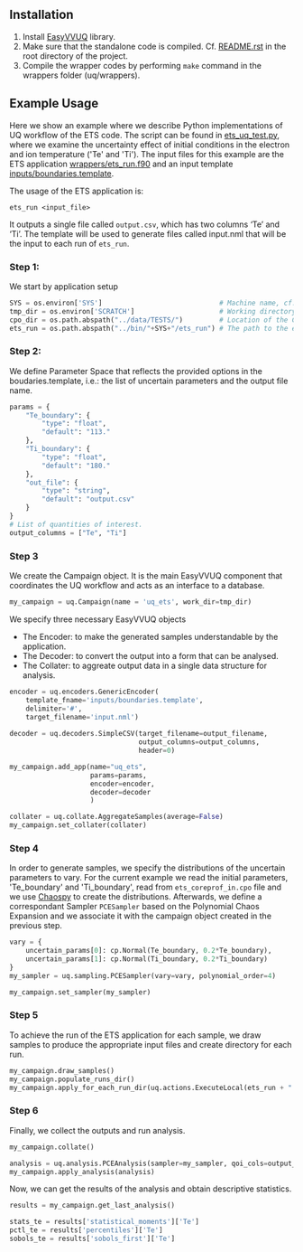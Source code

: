 ## Installation

1. Install [EasyVVUQ](https://easyvvuq.readthedocs.io/en/latest/installation.html) library.
2. Make sure that the standalone code is compiled. Cf. [README.rst](https://github.com/vecma-ipp/MFW/blob/devel/README.rst) in the root directory of the project.
3. Compile the wrapper codes by performing `make` command in the wrappers folder (uq/wrappers).

## Example Usage

Here we show an example where we describe Python implementations of UQ workflow of the ETS code. 
The script can be found in [ets_uq_test.py](https://github.com/vecma-ipp/MFW/blob/devel/standalone/uq/test_uq_ets.py), where we examine the uncertainty effect of initial conditions in the electron and ion temperature ('Te' and 'Ti'). 
The input files for this example are the ETS application [wrappers/ets_run.f90](https://github.com/vecma-ipp/MFW/blob/devel/standalone/uq/wrappers/ets_run.f90) and an input template [inputs/boundaries.template](https://github.com/vecma-ipp/MFW/blob/devel/standalone/uq/inputs/boundaries.template). 


The usage of the ETS application is:

    ets_run <input_file>

It outputs a single file called `output.csv`, which has two columns ‘Te’ and ‘Ti’.
The template will be used to generate files called input.nml that will be the input to each run of `ets_run`.

### Step 1: 
We start by application setup

```python
SYS = os.environ['SYS']                             # Machine name, cf. config file in the root folder.
tmp_dir = os.environ['SCRATCH']                     # Working directory: to be defined in .bashrc file.
cpo_dir = os.path.abspath("../data/TESTS/")         # Location of the CPO files.
ets_run = os.path.abspath("../bin/"+SYS+"/ets_run") # The path to the executable of ETS application.
```

### Step 2: 
We define Parameter Space that reflects the provided options in the boudaries.template, i.e.: the list of uncertain parameters and the output file name. 

```python
params = {
    "Te_boundary": {
        "type": "float",
        "default": "113."
    },
    "Ti_boundary": {
        "type": "float",
        "default": "180."
    },
    "out_file": {
        "type": "string",
        "default": "output.csv"
    }
}
# List of quantities of interest.
output_columns = ["Te", "Ti"] 
```

### Step 3
We create the Campaign object. It is the main EasyVVUQ component that coordinates the UQ workflow and acts as an interface to a database. 

```python
my_campaign = uq.Campaign(name = 'uq_ets', work_dir=tmp_dir)

```

We specify three necessary EasyVVUQ objects
- The Encoder: to make the generated samples understandable by the application.
- The Decoder: to convert the output into a form that can be analysed.
- The Collater: to aggreate output data in a single data structure for analysis.

```python
encoder = uq.encoders.GenericEncoder(
    template_fname='inputs/boundaries.template',
    delimiter='#',
    target_filename='input.nml')
    
decoder = uq.decoders.SimpleCSV(target_filename=output_filename,
                                output_columns=output_columns,
                                header=0)

my_campaign.add_app(name="uq_ets",
                    params=params,
                    encoder=encoder,
                    decoder=decoder
                    )

collater = uq.collate.AggregateSamples(average=False)
my_campaign.set_collater(collater)
```


### Step 4
In order to generate samples, we specify the distributions of the uncertain parameters to vary. For the current example we read the initial parameters, 'Te_boundary' and 'Ti_boundary', read from `ets_coreprof_in.cpo` file and we use [Chaospy](https://github.com/jonathf/chaospy) to create the distributions. Afterwards, we define a correspondant Sampler `PCESampler` based on the Polynomial Chaos Expansion and we associate it with the campaign object created in the previous step.

```python
vary = {
    uncertain_params[0]: cp.Normal(Te_boundary, 0.2*Te_boundary),
    uncertain_params[1]: cp.Normal(Ti_boundary, 0.2*Ti_boundary)
}
my_sampler = uq.sampling.PCESampler(vary=vary, polynomial_order=4)

my_campaign.set_sampler(my_sampler)
```


### Step 5
To achieve the run of the ETS application for each sample, we draw samples to produce the appropriate input files
 and create directory for each run. 
```python
my_campaign.draw_samples()
my_campaign.populate_runs_dir()
my_campaign.apply_for_each_run_dir(uq.actions.ExecuteLocal(ets_run + " input.nml"))
```

### Step 6
Finally, we collect the outputs and run analysis.


```python
my_campaign.collate()

analysis = uq.analysis.PCEAnalysis(sampler=my_sampler, qoi_cols=output_columns)
my_campaign.apply_analysis(analysis)
```

Now, we can get the results of the analysis and obtain descriptive statistics.

```python
results = my_campaign.get_last_analysis()

stats_te = results['statistical_moments']['Te']
pctl_te = results['percentiles']['Te']
sobols_te = results['sobols_first']['Te']
```
